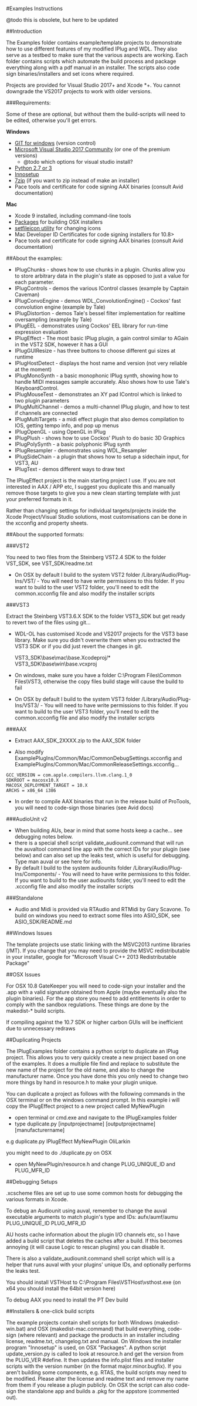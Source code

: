 #Examples Instructions

@todo this is obsolete, but here to be updated

##Introduction

The Examples folder contains example/template projects to demonstrate how to use different features of my modified IPlug and WDL. They also serve as a testbed to make sure that the various aspects are working. Each folder contains scripts which automate the build process and package everything along with a pdf manual in an installer. The scripts also code sign binaries/installers and set icons where required.

Projects are provided for Visual Studio 2017+ and Xcode *+. You cannot downgrade the VS2017 projects to work with older versions.  

###Requirements:

Some of these are optional, but without them the build-scripts will need to be edited, otherwise you'll get errors.

**Windows**

* [GIT for windows](http://code.google.com/p/msysgit/) (version control) 
* [Microsoft Visual Studio 2017 Community](https://www.visualstudio.com/downloads/) (or one of the premium versions)
  * @todo which options for visual studio install?
* [Python 2.7 or 3](http://www.python.org/)
* [Innosetup](http://www.jrsoftware.org/isinfo.php) 
* [7zip](http://www.7-zip.org/) (if you want to zip instead of make an installer)
* Pace tools and certificate for code signing AAX binaries (consult Avid documentation)

**Mac**

* Xcode 9 installed, including command-line tools
* [Packages](http://s.sudre.free.fr/Software/Packages/about.html) for building OSX installers 
* [setfileicon utility](http://maxao.free.fr/telechargements/setfileicon.gz) for changing icons
* Mac Developer ID Certificates for code signing installers for 10.8>
* Pace tools and certificate for code signing AAX binaries (consult Avid documentation)

##About the examples:

* IPlugChunks - shows how to use chunks in a plugin. Chunks allow you to store arbitrary data in the plugin's state as opposed to just a value for each parameter.
* IPlugControls -  demos the various IControl classes (example by Captain Caveman)
* IPlugConvoEngine - demos WDL_ConvolutionEngine() - Cockos' fast convolution engine (example by Tale)
* IPlugDistortion - demos Tale's bessel filter implementation for realtime oversampling (example by Tale)
* IPlugEEL - demonstrates using Cockos' EEL library for run-time expression evaluation
* IPlugEffect - The most basic IPlug plugin, a gain control similar to AGain in the VST2 SDK, however it has a GUI
* IPlugGUIResize - has three buttons to choose different gui sizes at runtime
* IPlugHostDetect - displays the host name and version (not very reliable at the moment)
* IPlugMonoSynth - a basic monophonic IPlug synth, showing how to handle MIDI messages sample accurately. Also shows how to use Tale's IKeyboardControl.
* IPlugMouseTest - demonstrates an XY pad IControl which is linked to two plugin parameters
* IPlugMultiChannel  - demos a multi-channel IPlug plugin, and how to test if channels are connected
* IPlugMultiTargets - a midi effect plugin that also demos compilation to IOS, getting tempo info, and pop up menus
* IPlugOpenGL - using OpenGL in IPlug
* IPlugPlush -  shows how to use Cockos' Plush to do basic 3D Graphics
* IPlugPolySynth - a basic polyphonic IPlug synth
* IPlugResampler - demonstrates using WDL_Resampler
* IPlugSideChain - a plugin that shows how to setup a sidechain input, for VST3, AU
* IPlugText - demos different ways to draw text

The IPlugEffect project is the main starting project I use. If you are not interested in AAX / APP etc, I suggest you duplicate this and manually remove those targets to give you a new clean starting template with just your preferred formats in it.

Rather than changing settings for individual targets/projects inside the Xcode Project/Visual Studio solutions, most customisations can be done in the xcconfig and property sheets.

##About the supported formats:

###VST2

You need to two files from the Steinberg VST2.4 SDK to the folder VST_SDK, see VST_SDK/readme.txt

- On OSX by default I build to the system VST2 folder /Library/Audio/Plug-Ins/VST/ - You will need to have write permissions to this folder. If you want to build to the user VST2 folder, you'll need to edit the common.xcconfig file and also modify the installer scripts

###VST3

Extract the Steinberg VST3.6.X SDK to the folder VST3_SDK but get ready to revert two of the files using git...

- WDL-OL has customised Xcode and VS2017 projects for the VST3 base library. Make sure you didn't overwrite them when you extracted the VST3 SDK or if you did just revert the changes in git.

   VST3_SDK\base\mac\base.Xcodeproj/*
	 VST3_SDK\base\win\base.vcxproj

- On windows, make sure you have a folder C:\Program Files\Common Files\VST3, otherwise the copy files build stage will cause the build to fail

- On OSX by default I build to the system VST3 folder /Library/Audio/Plug-Ins/VST3/ - You will need to have write permissions to this folder. If you want to build to the user VST3 folder, you'll need to edit the common.xcconfig file and also modify the installer scripts

###AAX

- Extract AAX_SDK_2XXXX.zip to the AAX_SDK folder

- Also modify ExamplePlugIns/Common/Mac/CommonDebugSettings.xcconfig and ExamplePlugIns/Common/Mac/CommonReleaseSettings.xcconfig...

```
GCC_VERSION = com.apple.compilers.llvm.clang.1_0
SDKROOT = macosx10.X
MACOSX_DEPLOYMENT_TARGET = 10.X
ARCHS = x86_64 i386
```

- In order to compile AAX binaries that run in the release build of ProTools, you will need to code-sign those binaries (see Avid docs)

###AudioUnit v2

- When building AUs, bear in mind that some hosts keep a cache... see debugging notes below.
- there is a special shell script validate_audiounit.command that will run the auvaltool command line app with the correct IDs for your plugin (see below) and can also set up the leaks test, which is useful for debugging. Type man auval  or see here for info.
- By default I build to the system audiounits folder /Library/Audio/Plug-Ins/Components/ - You will need to have write permissions to this folder. If you want to build to the user audiounits folder, you'll need to edit the .xcconfig file and also modify the installer scripts

###Standalone

- Audio and Midi is provided via RTAudio and RTMidi by Gary Scavone. To build on windows you need to extract some files into ASIO_SDK, see ASIO_SDK/README.md


##Windows Issues

The template projects use static linking with the MSVC2013 runtime libraries (/MT). If you change that you may need to provide the MSVC redistributable in your installer, google for "Microsoft Visual C++ 2013 Redistributable Package"

##OSX Issues

For OSX 10.8 GateKeeper you will need to code-sign your installer and the .app with a valid signature obtained from Apple (maybe eventually also the plugin binaries). For the app store you need to add entitlements in order to comply with the sandbox regulations. These things are done by the makedist-* build scripts.

If compiling against the 10.7 SDK or higher carbon GUIs will be inefficient due to unnecessary redraws

##Duplicating Projects

The IPlugExamples folder contains a python script to duplicate an IPlug project. This allows you to very quickly create a new project based on one of the examples. It does a multiple file find and replace to substitute the new name of the project for the old name, and also to change the manufacturer name. Once you have done this you only need to change two more things by hand in resource.h to make your plugin unique.

You can duplicate a project as follows with the following commands in the OSX terminal or on the windows command prompt. In this example i will copy the IPlugEffect project to a new project called MyNewPlugin

- open terminal or cmd.exe and navigate to the IPlugExamples folder
- type
	duplicate.py [inputprojectname] [outputprojectname] [manufacturername]

e.g
	duplicate.py IPlugEffect MyNewPlugin OliLarkin

you might need to do ./duplicate.py on OSX

- open  MyNewPlugin/resource.h and change PLUG_UNIQUE_ID and PLUG_MFR_ID


##Debugging Setups

.xcscheme files are set up to use some common hosts for debugging the various formats in Xcode.

To debug an Audiounit using auval, remember to change the auval executable arguments to match plugin's type and IDs: aufx/aumf/aumu PLUG_UNIQUE_ID PLUG_MFR_ID

AU hosts cache information about the plugin I/O channels etc, so I have added a build script that deletes the caches after a build. If this becomes annoying (it will cause Logic to rescan plugins) you can disable it.

There is also a validate_audiounit.command shell script which will is a helper that runs auval with your plugins' unique IDs, and optionally performs the leaks test.

You should install VSTHost to C:\Program Files\VSTHost\vsthost.exe (on x64 you should install the 64bit version here)

To debug AAX you need to install the PT Dev build

##Installers & one-click build scripts

The example projects contain shell scripts for both Windows (makedist-win.bat) and OSX (makedist-mac.command) that build everything, code-sign (where relevant) and package the products in an installer including license, readme.txt, changelog.txt and manual. On Windows the installer program "Innosetup" is used, on OSX "Packages". A python script update_version.py is called to look at resource.h and get the version from the PLUG_VER #define. It then updates the info.plist files and installer scripts with the version number (in the format major.minor.bugfix). If you aren't building some components, e.g. RTAS, the build scripts may need to be modified. Please alter the license and readme text and remove my name from them if you release a plugin publicly. On OSX the script can also code-sign the standalone app and builds a .pkg for the appstore (commented out).
